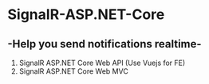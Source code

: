 # SignalR-ASP.NET-Core  
## -Help you send notifications realtime- 
1. SignalR ASP.NET Core Web API (Use Vuejs for FE)
2. SignalR ASP.NET Core Web MVC
